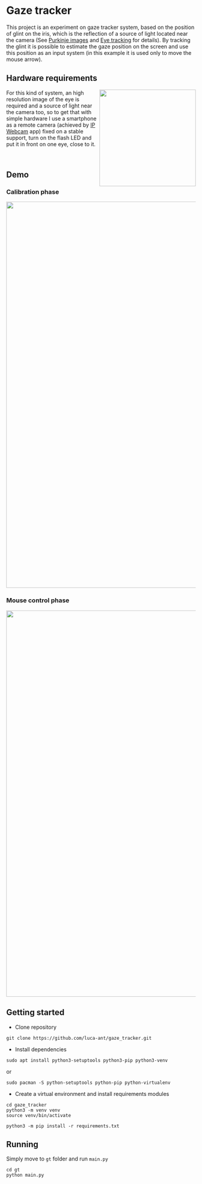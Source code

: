 # Gaze tracker

This project is an experiment on gaze tracker system, based on the position of glint on the iris, which is the reflection of a source of light located near the camera (See [Purkinje images](https://en.wikipedia.org/wiki/Purkinje_images) and [Eye tracking](https://en.wikipedia.org/wiki/Eye_tracking#Technologies_and_techniques) for details). By tracking the glint it is possible to estimate the gaze position on the screen and use this position as an input system (in this example it is used only to move the mouse arrow). 

## Hardware requirements

<img width=256px align="right" src="https://github.com/luca-ant/gaze_tracker/blob/master/videos/cam.jpg">

For this kind of system, an high resolution image of the eye is required and a source of light near the camera too, so to get that with simple hardware I use a smartphone as a remote camera (achieved by [IP Webcam](https://play.google.com/store/apps/details?id=com.pas.webcam) app) fixed on a stable support, turn on the flash LED and put it in front on one eye, close to it. 

<br />

## Demo

### Calibration phase
<p align="center">
  <img width=1024px src="https://github.com/luca-ant/gaze_tracker/blob/master/videos/gaze_tracker_calibration.gif">
</p>

### Mouse control phase
<p align="center">
  <img width=1024px src="https://github.com/luca-ant/gaze_tracker/blob/master/videos/gaze_tracker_mouse.gif">
</p>


## Getting started

* Clone repository
```
git clone https://github.com/luca-ant/gaze_tracker.git
```

* Install dependencies
```
sudo apt install python3-setuptools python3-pip python3-venv
```
or
```
sudo pacman -S python-setuptools python-pip python-virtualenv
```

* Create a virtual environment and install requirements modules
```
cd gaze_tracker
python3 -m venv venv
source venv/bin/activate

python3 -m pip install -r requirements.txt
```

## Running

Simply move to `gt` folder and run `main.py`

```
cd gt
python main.py
```

